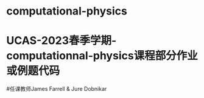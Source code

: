 # computational-physics
# UCAS-2023春季学期-computationnal-physics课程部分作业或例题代码
#任课教师James Farrell & Jure Dobnikar
